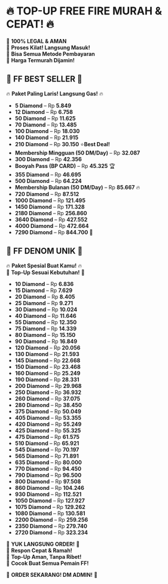 # 🔥 **TOP-UP FREE FIRE MURAH & CEPAT!** 🔥  
📌 **100% LEGAL & AMAN**  
📌 **Proses Kilat! Langsung Masuk!**  
📌 **Bisa Semua Metode Pembayaran**  
📌 **Harga Termurah Dijamin!**  

## 💎 **FF BEST SELLER** 💎  
🔥 **Paket Paling Laris! Langsung Gas!** 🔥  

- **5 Diamond** – Rp **5.849**  
- **12 Diamond** – Rp **6.758**  
- **50 Diamond** – Rp **11.625**  
- **70 Diamond** – Rp **13.485**  
- **100 Diamond** – Rp **18.030**  
- **140 Diamond** – Rp **21.915**  
- **210 Diamond** – Rp **30.150**  ⭐**Best Deal!**  
- **Membership Mingguan (50 DM/Day)** – Rp **32.087**  
- **300 Diamond** – Rp **42.356**  
- **Booyah Pass (BP CARD)** – Rp **45.325** 🏆  
- **355 Diamond** – Rp **46.695**  
- **500 Diamond** – Rp **64.224**  
- **Membership Bulanan (50 DM/Day)** – Rp **85.667** 🔥  
- **720 Diamond** – Rp **87.512**  
- **1000 Diamond** – Rp **121.495**  
- **1450 Diamond** – Rp **171.328**  
- **2180 Diamond** – Rp **256.860**  
- **3640 Diamond** – Rp **427.552**  
- **4000 Diamond** – Rp **472.664**  
- **7290 Diamond** – Rp **844.700** 🚀  

## 💎 **FF DENOM UNIK** 💎  
🔥 **Paket Spesial Buat Kamu!** 🔥  
🎯 **Top-Up Sesuai Kebutuhan!** 🎯  

- **10 Diamond** – Rp **6.836**  
- **15 Diamond** – Rp **7.629**  
- **20 Diamond** – Rp **8.405**  
- **25 Diamond** – Rp **9.271**  
- **30 Diamond** – Rp **10.024**  
- **40 Diamond** – Rp **11.646**  
- **55 Diamond** – Rp **12.350**  
- **75 Diamond** – Rp **14.339**  
- **80 Diamond** – Rp **15.150**  
- **90 Diamond** – Rp **16.849**  
- **120 Diamond** – Rp **20.056**  
- **130 Diamond** – Rp **21.593**  
- **145 Diamond** – Rp **22.668**  
- **150 Diamond** – Rp **23.468**  
- **160 Diamond** – Rp **25.249**  
- **190 Diamond** – Rp **28.331**  
- **200 Diamond** – Rp **29.968**  
- **250 Diamond** – Rp **36.932**  
- **260 Diamond** – Rp **37.075**  
- **280 Diamond** – Rp **38.450**  
- **375 Diamond** – Rp **50.049**  
- **405 Diamond** – Rp **53.355**  
- **420 Diamond** – Rp **55.249**  
- **425 Diamond** – Rp **55.325**  
- **475 Diamond** – Rp **61.575**  
- **510 Diamond** – Rp **65.921**  
- **545 Diamond** – Rp **70.197**  
- **565 Diamond** – Rp **71.891**  
- **635 Diamond** – Rp **80.000**  
- **770 Diamond** – Rp **94.450**  
- **790 Diamond** – Rp **96.500**  
- **800 Diamond** – Rp **97.508**  
- **860 Diamond** – Rp **104.246**  
- **930 Diamond** – Rp **112.521**  
- **1050 Diamond** – Rp **127.927**  
- **1075 Diamond** – Rp **129.262**  
- **1080 Diamond** – Rp **130.581**  
- **2200 Diamond** – Rp **259.256**  
- **2350 Diamond** – Rp **279.740**  
- **2720 Diamond** – Rp **323.234**  

🎯 **YUK LANGSUNG ORDER!** 🎯  
📌 **Respon Cepat & Ramah!**  
📌 **Top-Up Aman, Tanpa Ribet!**  
📌 **Cocok Buat Semua Pemain FF!**  

🛒 **ORDER SEKARANG! DM ADMIN!** 🚀
